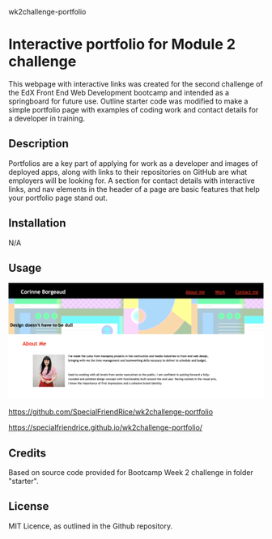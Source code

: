 wk2challenge-portfolio

# Interactive portfolio for Module 2 challenge

This webpage with interactive links was created for the second challenge of the EdX Front End Web Development bootcamp and intended as a springboard for future use. Outline starter code was modified to make a simple portfolio page with examples of coding work and contact details for a developer in training.

## Description

Portfolios are a key part of applying for work as a developer and images of deployed apps, along with links to their repositories on GitHub are what employers will be looking for. A section for contact details with interactive links, and nav elements in the header of a page are basic features that help your portfolio page stand out.

## Installation

N/A

## Usage

![Portfolio webpage screenshoot with portrait photo](assets/images/portfolio-page-screenshot.png)

https://github.com/SpecialFriendRice/wk2challenge-portfolio

https://specialfriendrice.github.io/wk2challenge-portfolio/


## Credits

Based on source code provided for Bootcamp Week 2 challenge in folder "starter".

## License

MIT Licence, as outlined in the Github repository.